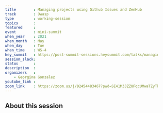 ```yaml
---
title        : Managing projects using Github Issues and ZenHub
track        : Owasp
type         : working-session
topics       :
featured     :
event        : mini-summit
when_year    : 2021
when_month   : May
when_day     : Tue
when_time    : WS-4
hey_summit   : https://post-summit-sessions.heysummit.com/talks/managing-projects-using-github-issues-and-zenhub/
session_slack:
status       : 
description  :
organizers   :
    - Georgina Gonzalez
youtube_link :
zoom_link    : https://zoom.us/j/92454483467?pwd=SE41M3JZZUFqcUMwaTZyTktmRG9zQT09
---
```


## About this session

